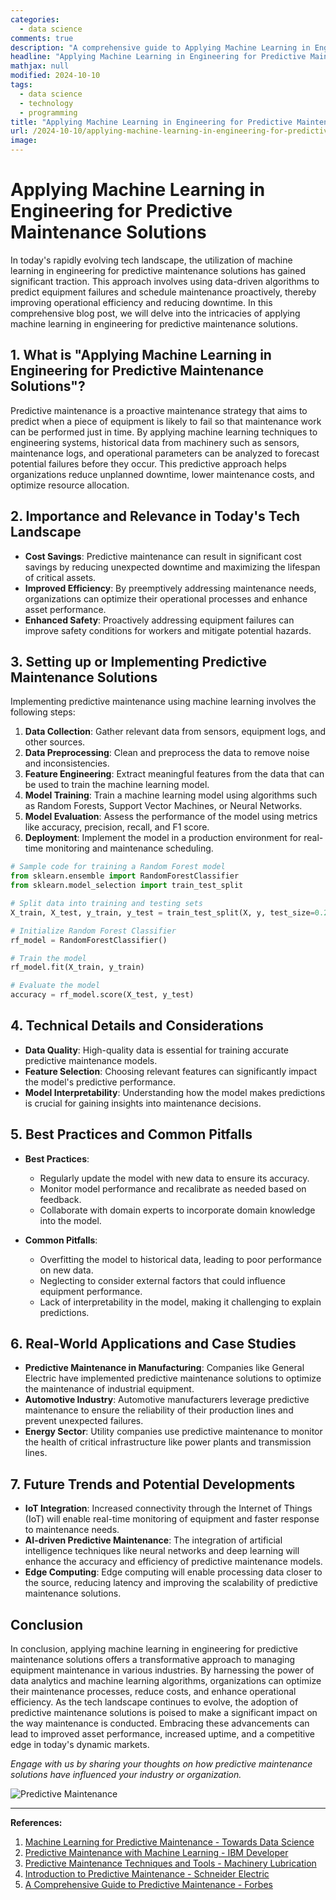 ```yaml
---
categories:
  - data science
comments: true
description: "A comprehensive guide to Applying Machine Learning in Engineering for Predictive Maintenance Solutions"
headline: "Applying Machine Learning in Engineering for Predictive Maintenance Solutions: Everything You Need to Know"
mathjax: null
modified: 2024-10-10
tags:
  - data science
  - technology
  - programming
title: "Applying Machine Learning in Engineering for Predictive Maintenance Solutions": A Deep Dive"
url: /2024-10-10/applying-machine-learning-in-engineering-for-predictive-maintenance-solutions/
image: 
---
```


# Applying Machine Learning in Engineering for Predictive Maintenance Solutions

In today's rapidly evolving tech landscape, the utilization of machine learning in engineering for predictive maintenance solutions has gained significant traction. This approach involves using data-driven algorithms to predict equipment failures and schedule maintenance proactively, thereby improving operational efficiency and reducing downtime. In this comprehensive blog post, we will delve into the intricacies of applying machine learning in engineering for predictive maintenance solutions.

## 1. What is "Applying Machine Learning in Engineering for Predictive Maintenance Solutions"?

Predictive maintenance is a proactive maintenance strategy that aims to predict when a piece of equipment is likely to fail so that maintenance work can be performed just in time. By applying machine learning techniques to engineering systems, historical data from machinery such as sensors, maintenance logs, and operational parameters can be analyzed to forecast potential failures before they occur. This predictive approach helps organizations reduce unplanned downtime, lower maintenance costs, and optimize resource allocation.

## 2. Importance and Relevance in Today's Tech Landscape

- **Cost Savings**: Predictive maintenance can result in significant cost savings by reducing unexpected downtime and maximizing the lifespan of critical assets.
- **Improved Efficiency**: By preemptively addressing maintenance needs, organizations can optimize their operational processes and enhance asset performance.
- **Enhanced Safety**: Proactively addressing equipment failures can improve safety conditions for workers and mitigate potential hazards.

## 3. Setting up or Implementing Predictive Maintenance Solutions

Implementing predictive maintenance using machine learning involves the following steps:

1. **Data Collection**: Gather relevant data from sensors, equipment logs, and other sources.
2. **Data Preprocessing**: Clean and preprocess the data to remove noise and inconsistencies.
3. **Feature Engineering**: Extract meaningful features from the data that can be used to train the machine learning model.
4. **Model Training**: Train a machine learning model using algorithms such as Random Forests, Support Vector Machines, or Neural Networks.
5. **Model Evaluation**: Assess the performance of the model using metrics like accuracy, precision, recall, and F1 score.
6. **Deployment**: Implement the model in a production environment for real-time monitoring and maintenance scheduling.

```python
# Sample code for training a Random Forest model
from sklearn.ensemble import RandomForestClassifier
from sklearn.model_selection import train_test_split

# Split data into training and testing sets
X_train, X_test, y_train, y_test = train_test_split(X, y, test_size=0.2, random_state=42)

# Initialize Random Forest Classifier
rf_model = RandomForestClassifier()

# Train the model
rf_model.fit(X_train, y_train)

# Evaluate the model
accuracy = rf_model.score(X_test, y_test)
```

## 4. Technical Details and Considerations

- **Data Quality**: High-quality data is essential for training accurate predictive maintenance models.
- **Feature Selection**: Choosing relevant features can significantly impact the model's predictive performance.
- **Model Interpretability**: Understanding how the model makes predictions is crucial for gaining insights into maintenance decisions.

## 5. Best Practices and Common Pitfalls

- **Best Practices**:
  - Regularly update the model with new data to ensure its accuracy.
  - Monitor model performance and recalibrate as needed based on feedback.
  - Collaborate with domain experts to incorporate domain knowledge into the model.

- **Common Pitfalls**:
  - Overfitting the model to historical data, leading to poor performance on new data.
  - Neglecting to consider external factors that could influence equipment performance.
  - Lack of interpretability in the model, making it challenging to explain predictions.

## 6. Real-World Applications and Case Studies

- **Predictive Maintenance in Manufacturing**: Companies like General Electric have implemented predictive maintenance solutions to optimize the maintenance of industrial equipment.
- **Automotive Industry**: Automotive manufacturers leverage predictive maintenance to ensure the reliability of their production lines and prevent unexpected failures.
- **Energy Sector**: Utility companies use predictive maintenance to monitor the health of critical infrastructure like power plants and transmission lines.

## 7. Future Trends and Potential Developments

- **IoT Integration**: Increased connectivity through the Internet of Things (IoT) will enable real-time monitoring of equipment and faster response to maintenance needs.
- **AI-driven Predictive Maintenance**: The integration of artificial intelligence techniques like neural networks and deep learning will enhance the accuracy and efficiency of predictive maintenance models.
- **Edge Computing**: Edge computing will enable processing data closer to the source, reducing latency and improving the scalability of predictive maintenance solutions.

## Conclusion

In conclusion, applying machine learning in engineering for predictive maintenance solutions offers a transformative approach to managing equipment maintenance in various industries. By harnessing the power of data analytics and machine learning algorithms, organizations can optimize their maintenance processes, reduce costs, and enhance operational efficiency. As the tech landscape continues to evolve, the adoption of predictive maintenance solutions is poised to make a significant impact on the way maintenance is conducted. Embracing these advancements can lead to improved asset performance, increased uptime, and a competitive edge in today's dynamic markets.

*Engage with us by sharing your thoughts on how predictive maintenance solutions have influenced your industry or organization.*

![Predictive Maintenance](https://example.com/predictive_maintenance_image.jpg)

---
**References:**
1. [Machine Learning for Predictive Maintenance - Towards Data Science](https://towardsdatascience.com/machine-learning-for-predictive-maintenance-8ef2f451a467)
2. [Predictive Maintenance with Machine Learning - IBM Developer](https://developer.ibm.com/technologies/machine-learning/articles/predictive-maintenance-with-machine-learning)
3. [Predictive Maintenance Techniques and Tools - Machinery Lubrication](https://www.machinerylubrication.com/Read/31184/Predictive-Maintenance-Techniques)
4. [Introduction to Predictive Maintenance - Schneider Electric](https://www.se.com/ww/en/work/solutions/for-business/predictive-maintenance/)
5. [A Comprehensive Guide to Predictive Maintenance - Forbes](https://www.forbes.com/sites/danielnewman/2021/05/20/a-comprehensive-guide-to-predictive-maintenance/?sh=7675f0ed3dd7)

